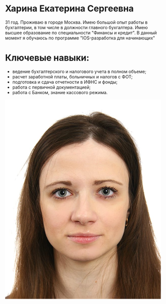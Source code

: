 # Харина Екатерина Сергеевна

31 год. Проживаю в городе Москва. Имею большой опыт работы в бухгалтерии, в том числе в должности главного бухгалтера. Имею высшее образование по специальности "Финансы и кредит". В данный момент я обучаюсь по программе "IOS-разработка для начинающих"

 # Ключевые навыки:
 <ul>
 	<li> ведение бухгалтерского и налогового учета в полном объеме;
 	<li> расчет заработной платы, больничных и налогов с ФОТ;
 	<li> подготовка и сдача отчетности в ИФНС и фонды;
 	<li> работа с первичной документацией;
 	<li> работа с Банком, знание кассового режима.
 		</ul>


![photo](/img/photo.jpeg)


